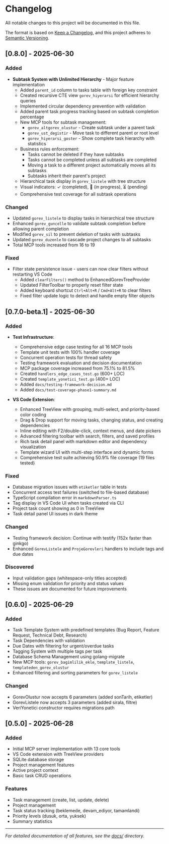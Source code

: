 # Changelog

All notable changes to this project will be documented in this file.

The format is based on [Keep a Changelog](https://keepachangelog.com/en/1.0.0/),
and this project adheres to [Semantic Versioning](https://semver.org/spec/v2.0.0.html).

## [0.8.0] - 2025-06-30

### Added
- **Subtask System with Unlimited Hierarchy** - Major feature implementation
  - Added `parent_id` column to tasks table with foreign key constraint
  - Created recursive CTE view `gorev_hiyerarsi` for efficient hierarchy queries
  - Implemented circular dependency prevention with validation
  - Added parent task progress tracking based on subtask completion percentage
  - New MCP tools for subtask management:
    - `gorev_altgorev_olustur` - Create subtask under a parent task
    - `gorev_ust_degistir` - Move task to different parent or root level
    - `gorev_hiyerarsi_goster` - Show complete task hierarchy with statistics
  - Business rules enforcement:
    - Tasks cannot be deleted if they have subtasks
    - Tasks cannot be completed unless all subtasks are completed
    - Moving a task to a different project automatically moves all its subtasks
    - Subtasks inherit their parent's project
  - Hierarchical task display in `gorev_listele` with tree structure
  - Visual indicators: ✓ (completed), 🔄 (in progress), ⏳ (pending)
  - Comprehensive test coverage for all subtask operations

### Changed
- Updated `gorev_listele` to display tasks in hierarchical tree structure
- Enhanced `gorev_guncelle` to validate subtask completion before allowing parent completion
- Modified `gorev_sil` to prevent deletion of tasks with subtasks
- Updated `gorev_duzenle` to cascade project changes to all subtasks
- Total MCP tools increased from 16 to 19

### Fixed
- Filter state persistence issue - users can now clear filters without restarting VS Code
  - Added `clearFilters()` method to EnhancedGorevTreeProvider
  - Updated FilterToolbar to properly reset filter state
  - Added keyboard shortcut `Ctrl+Alt+R` / `Cmd+Alt+R` to clear filters
  - Fixed filter update logic to detect and handle empty filter objects

## [0.7.0-beta.1] - 2025-06-30

### Added
- **Test Infrastructure**:
  - Comprehensive edge case testing for all 16 MCP tools
  - Template unit tests with 100% handler coverage
  - Concurrent operation tests for thread safety
  - Testing framework evaluation and decision documentation
  - MCP package coverage increased from 75.1% to 81.5%
  - Created `handlers_edge_cases_test.go` (600+ LOC)
  - Created `template_yonetici_test.go` (400+ LOC)
  - Added `docs/testing-framework-decision.md`
  - Added `docs/test-coverage-phase1-summary.md`

- **VS Code Extension**:
  - Enhanced TreeView with grouping, multi-select, and priority-based color coding
  - Drag & Drop support for moving tasks, changing status, and creating dependencies
  - Inline editing with F2/double-click, context menus, and date pickers
  - Advanced filtering toolbar with search, filters, and saved profiles
  - Rich task detail panel with markdown editor and dependency visualization
  - Template wizard UI with multi-step interface and dynamic forms
  - Comprehensive test suite achieving 50.9% file coverage (19 files tested)

### Fixed
- Database migration issues with `etiketler` table in tests
- Concurrent access test failures (switched to file-based database)
- TypeScript compilation error in `markdownParser.ts`
- Tag display in VS Code UI when tasks created via CLI
- Project task count showing as 0 in TreeView
- Task detail panel UI issues in dark theme

### Changed
- Testing framework decision: Continue with testify (152x faster than ginkgo)
- Enhanced `GorevListele` and `ProjeGorevleri` handlers to include tags and due dates

### Discovered
- Input validation gaps (whitespace-only titles accepted)
- Missing enum validation for priority and status values
- These issues are documented for future improvements

## [0.6.0] - 2025-06-29

### Added
- Task Template System with predefined templates (Bug Report, Feature Request, Technical Debt, Research)
- Task Dependencies with validation
- Due Dates with filtering for urgent/overdue tasks
- Tagging System with multiple tags per task
- Database Schema Management using golang-migrate
- New MCP tools: `gorev_bagimlilik_ekle`, `template_listele`, `templateden_gorev_olustur`
- Enhanced filtering and sorting parameters for `gorev_listele`

### Changed
- GorevOlustur now accepts 6 parameters (added sonTarih, etiketler)
- GorevListele now accepts 3 parameters (added sirala, filtre)
- VeriYonetici constructor requires migrations path

## [0.5.0] - 2025-06-28

### Added
- Initial MCP server implementation with 13 core tools
- VS Code extension with TreeView providers
- SQLite database storage
- Project management features
- Active project context
- Basic task CRUD operations

### Features
- Task management (create, list, update, delete)
- Project management
- Task status tracking (beklemede, devam_ediyor, tamamlandi)
- Priority levels (dusuk, orta, yuksek)
- Summary statistics

---

*For detailed documentation of all features, see the [docs/](docs/) directory.*
